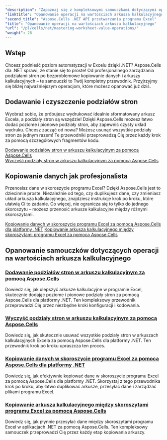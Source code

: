 ```yaml
---
"description": "Zapoznaj się z kompleksowymi samouczkami dotyczącymi opanowania operacji na wartościach arkusza kalkulacyjnego w programie Excel przy użyciu pakietu Aspose.Cells dla platformy .NET, obejmującymi m.in. dodawanie i usuwanie podziałów stron, kopiowanie danych i wiele więcej."
"linktitle": "Opanowanie operacji na wartościach arkusza kalkulacyjnego"
"second_title": "Aspose.Cells .NET API przetwarzania programu Excel"
"title": "Opanowanie operacji na wartościach arkusza kalkulacyjnego"
"url": "/pl/cells/net/mastering-worksheet-value-operations/"
"weight": 28
---
```


## Wstęp

Chcesz podnieść poziom automatyzacji w Excelu dzięki .NET? Aspose.Cells dla .NET sprawi, że stanie się to proste! Od profesjonalnego zarządzania podziałami stron po bezproblemowe kopiowanie danych i arkuszy kalkulacyjnych – te samouczki to Twój kompletny przewodnik. Przyjrzyjmy się bliżej najważniejszym operacjom, które możesz opanować już dziś.

## Dodawanie i czyszczenie podziałów stron  

Wyobraź sobie, że próbujesz wydrukować idealnie sformatowany arkusz Excela, a podziały stron są wszędzie! Dzięki Aspose.Cells możesz łatwo dodać poziome i pionowe podziały stron, aby zapewnić czysty układ wydruku. Chcesz zacząć od nowa? Możesz usunąć wszystkie podziały stron za jednym razem! Te przewodniki przeprowadzą Cię przez każdy krok za pomocą szczegółowych fragmentów kodu.  

[Dodawanie podziałów stron w arkuszu kalkulacyjnym za pomocą Aspose.Cells](./adding-page-breaks/)  
[Wyczyść podziały stron w arkuszu kalkulacyjnym za pomocą Aspose.Cells](./clear-page-breaks/)  

## Kopiowanie danych jak profesjonalista  

Przenosisz dane w skoroszycie programu Excel? Dzięki Aspose.Cells jest to dziecinnie proste. Niezależnie od tego, czy duplikujesz dane, czy zmieniasz układ arkusza kalkulacyjnego, znajdziesz instrukcje krok po kroku, które ułatwią Ci to zadanie. Co więcej, nie ogranicza się to tylko do jednego skoroszytu – możesz przenosić arkusze kalkulacyjne między różnymi skoroszytami.  

[Kopiowanie danych w skoroszycie programu Excel za pomocą Aspose.Cells dla platformy .NET](./copy-data-within-excel-workbook/) 
[Kopiowanie arkusza kalkulacyjnego między skoroszytami programu Excel za pomocą Aspose.Cells](./copy-worksheet-between-workbooks/)  

## Opanowanie samouczków dotyczących operacji na wartościach arkusza kalkulacyjnego
### [Dodawanie podziałów stron w arkuszu kalkulacyjnym za pomocą Aspose.Cells](./adding-page-breaks/)
Dowiedz się, jak ulepszyć arkusze kalkulacyjne w programie Excel, skutecznie dodając poziome i pionowe podziały stron za pomocą Aspose.Cells dla platformy .NET. Ten kompleksowy przewodnik przeprowadzi Cię przez niezbędne kroki konfiguracji i kodowania.
### [Wyczyść podziały stron w arkuszu kalkulacyjnym za pomocą Aspose.Cells](./clear-page-breaks/)
Dowiedz się, jak skutecznie usuwać wszystkie podziały stron w arkuszach kalkulacyjnych Excela za pomocą Aspose.Cells dla platformy .NET. Ten przewodnik krok po kroku upraszcza ten proces.
### [Kopiowanie danych w skoroszycie programu Excel za pomocą Aspose.Cells dla platformy .NET](./copy-data-within-excel-workbook/)
Dowiedz się, jak efektywnie kopiować dane w skoroszycie programu Excel za pomocą Aspose.Cells dla platformy .NET. Skorzystaj z tego przewodnika krok po kroku, aby łatwo duplikować arkusze, przesyłać dane i zarządzać plikami programu Excel.
### [Kopiowanie arkusza kalkulacyjnego między skoroszytami programu Excel za pomocą Aspose.Cells](./copy-worksheet-between-workbooks/)
Dowiedz się, jak płynnie przesyłać dane między skoroszytami programu Excel w aplikacjach .NET za pomocą Aspose.Cells. Ten kompleksowy samouczek przeprowadzi Cię przez każdy etap kopiowania arkuszy.